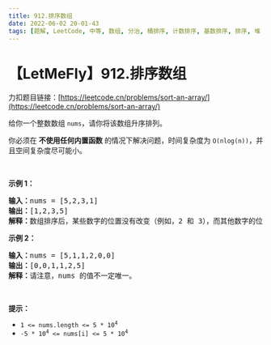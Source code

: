 ```yaml
---
title: 912.排序数组
date: 2022-06-02 20-01-43
tags: [题解, LeetCode, 中等, 数组, 分治, 桶排序, 计数排序, 基数排序, 排序, 堆（优先队列）, 归并排序]
---
```


# 【LetMeFly】912.排序数组

力扣题目链接：[https://leetcode.cn/problems/sort-an-array/](https://leetcode.cn/problems/sort-an-array/)

<p>给你一个整数数组&nbsp;<code>nums</code>，请你将该数组升序排列。</p>

<p>你必须在 <strong>不使用任何内置函数</strong> 的情况下解决问题，时间复杂度为 <code>O(nlog(n))</code>，并且空间复杂度尽可能小。</p>

<p>&nbsp;</p>

<ol>
</ol>

<p><strong>示例 1：</strong></p>

<pre>
<strong>输入：</strong>nums = [5,2,3,1]
<strong>输出：</strong>[1,2,3,5]
<strong>解释：</strong>数组排序后，某些数字的位置没有改变（例如，2 和 3），而其他数字的位置发生了改变（例如，1 和 5）。
</pre>

<p><strong>示例 2：</strong></p>

<pre>
<strong>输入：</strong>nums = [5,1,1,2,0,0]
<strong>输出：</strong>[0,0,1,1,2,5]
<strong>解释：</strong>请注意，nums 的值不一定唯一。
</pre>

<p>&nbsp;</p>

<p><strong>提示：</strong></p>

<ul>
	<li><code>1 &lt;= nums.length &lt;= 5 * 10<sup>4</sup></code></li>
	<li><code>-5 * 10<sup>4</sup> &lt;= nums[i] &lt;= 5 * 10<sup>4</sup></code></li>
</ul>


    